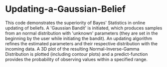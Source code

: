# Updating-a-Gaussian-Belief
This code demonstrates the superiority of Bayes' Statistics in online updating of beliefs. A 'Gaussian Bandit' is initiated, which produces samples from an normal distribution with 'unknown' parameters (they are set in the beginning by the user while initiating the bandit). An updating algorithm refines the estimated parameters and their respective distribution with the incoming data. A 3D plot of the resulting Normal-Inverse-Gamma Distribution is plotted (including contour plots) and a predict-function provides the probability of observing values within a specified range.
